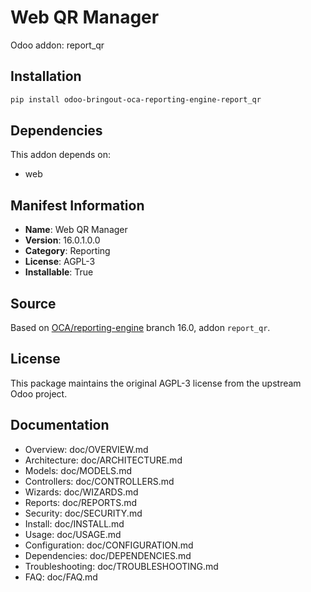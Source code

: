 # Web QR Manager

Odoo addon: report_qr

## Installation

```bash
pip install odoo-bringout-oca-reporting-engine-report_qr
```

## Dependencies

This addon depends on:
- web

## Manifest Information

- **Name**: Web QR Manager
- **Version**: 16.0.1.0.0
- **Category**: Reporting
- **License**: AGPL-3
- **Installable**: True

## Source

Based on [OCA/reporting-engine](https://github.com/OCA/reporting-engine) branch 16.0, addon `report_qr`.

## License

This package maintains the original AGPL-3 license from the upstream Odoo project.

## Documentation

- Overview: doc/OVERVIEW.md
- Architecture: doc/ARCHITECTURE.md
- Models: doc/MODELS.md
- Controllers: doc/CONTROLLERS.md
- Wizards: doc/WIZARDS.md
- Reports: doc/REPORTS.md
- Security: doc/SECURITY.md
- Install: doc/INSTALL.md
- Usage: doc/USAGE.md
- Configuration: doc/CONFIGURATION.md
- Dependencies: doc/DEPENDENCIES.md
- Troubleshooting: doc/TROUBLESHOOTING.md
- FAQ: doc/FAQ.md
